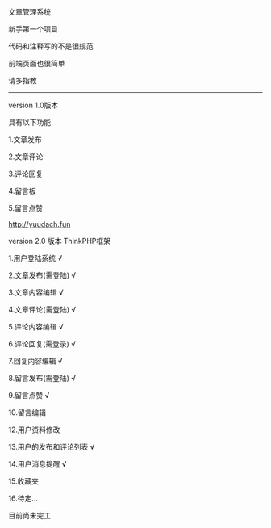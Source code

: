 文章管理系统

新手第一个项目

代码和注释写的不是很规范

前端页面也很简单

请多指教

__________________________________________

version 1.0版本

具有以下功能

1.文章发布

2.文章评论

3.评论回复

4.留言板

5.留言点赞

http://yuudach.fun

version 2.0 版本  ThinkPHP框架

 1.用户登陆系统 √

 2.文章发布(需登陆) √

 3.文章内容编辑 √

 4.文章评论(需登陆) √

 5.评论内容编辑 √

 6.评论回复(需登录) √

 7.回复内容编辑 √

 8.留言发布(需登陆) √

 9.留言点赞 √

 10.留言编辑

 12.用户资料修改

 13.用户的发布和评论列表 √

 14.用户消息提醒 √

 15.收藏夹

 16.待定...

目前尚未完工



